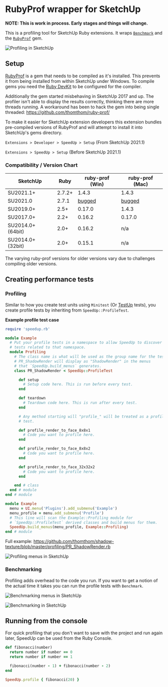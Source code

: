 # RubyProf wrapper for SketchUp

**NOTE: This is work in process. Early stages and things will change.**

This is a profiling tool for SketchUp Ruby extensions. It wraps [`Benchmark`](https://ruby-doc.org/stdlib-2.2.4/libdoc/benchmark/rdoc/Benchmark.html) and the [`RubyProf`](https://github.com/ruby-prof/ruby-prof) gem.

![Profiling in SketchUp](docs/images/profiling.png)

## Setup

[RubyProf](https://github.com/ruby-prof/ruby-prof) is a gem that needs to be compiled as it's installed. This prevents it from being installed from within SketchUp under Windows. To compile gems you need the [Ruby DevKit](https://rubyinstaller.org/add-ons/devkit.html) to be configured for the compiler.

Additionally the gem started misbehaving in SketchUp 2017 and up. The profiler isn't able to display the results correctly, thinking there are more threads running. A workaround has been to hack the gem into being single threaded: https://github.com/thomthom/ruby-prof/

To make it easier for SketchUp extension developers this extension bundles pre-compiled versions of RubyProf and will attempt to install it into SketchUp's gems directory.

`Extensions > Developer > SpeedUp > Setup` (From SketchUp 2021.1)

`Extensions > SpeedUp > Setup`  (Before SketchUp 2021.1)

### Compatibility / Version Chart

| SketchUp | Ruby | ruby-prof (Win) | ruby-prof (Mac) |
| --- | --- | --- | --- |
| SU2021.1+ | 2.7.2+ | 1.4.3 | 1.4.3 |
| SU2021.0 | 2.7.1 | [bugged](https://bugs.ruby-lang.org/issues/17152) | [bugged](https://bugs.ruby-lang.org/issues/17152) |
| SU2019.0+ | 2.5+ | 0.17.0 | 1.4.3 |
| SU2017.0+ | 2.2+ | 0.16.2 | 0.17.0 |
| SU2014.0+ (64bit) | 2.0+ | 0.16.2 | n/a |
| SU2014.0+ (32bit) | 2.0+ | 0.15.1 | n/a |

The varying ruby-prof versions for older versions vary due to challenges compiling older versions.

## Creating performance tests

### Profiling

Similar to how you create test units using `Minitest` (Or [TestUp](https://github.com/SketchUp/testup-2) tests), you create profile tests by inheriting from `SpeedUp::ProfileTest`.

**Example profile test case**

```ruby
require 'speedup.rb'

module Example
  # Put your profile tests in a namespace to allow SpeedUp to discover all
  # tests related to that namespace.
  module Profiling
    # The class name is what will be used as the group name for the tests.
    # PR_ShadowRender will display as "ShadowRender" in the menus
    # that `SpeedUp.build_menus` generates.
    class PR_ShadowRender < SpeedUp::ProfileTest

      def setup
        # Setup code here. This is run before every test.
      end

      def teardown
        # Teardown code here. This is run after every test.
      end

      # Any method starting will "profile_" will be treated as a profile
      # test.

      def profile_render_to_face_8x8x1
        # Code you want to profile here.
      end

      def profile_render_to_face_8x8x2
        # Code you want to profile here.
      end

      def profile_render_to_face_32x32x2
        # Code you want to profile here.
      end

    end # class
  end # module
end # module
```

```ruby
module Example
  menu = UI.menu('Plugins').add_submenu('Example')
  menu_profile = menu.add_submenu('Profile')
  # This line will scan the Example::Profiling module for
  # `SpeedUp::ProfileTest` derived classes and build menus for them.
  SpeedUp.build_menus(menu_profile, Example::Profiling)
end # module
```

Full example: https://github.com/thomthom/shadow-texture/blob/master/profiling/PR_ShadowRender.rb

![Profiling menus in SketchUp](docs/images/profiling-menu.png)

### Benchmarking

Profiling adds overhead to the code you run. If you want to get a notion of the actual time it takes you can run the profile tests with `Benchmark`.

![Benchmarking menus in SketchUp](docs/images/benchmarking-menu.png)

![Benchmarking in SketchUp](docs/images/benchmarking.png)

## Running from the console

For quick profiling that you don't want to save with the project and run again later, SpeedUp can be used from the Ruby Console.

```ruby
def fibonacci(number)
  return number if number == 0
  return number if number == 1

  fibonacci(number - 1) + fibonacci(number - 2)
end

SpeedUp.profile { fibonacci(20) }
```